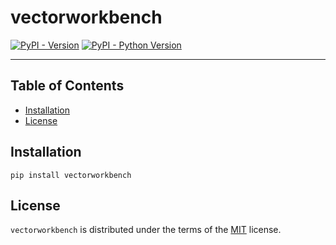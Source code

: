 # vectorworkbench

[![PyPI - Version](https://img.shields.io/pypi/v/vectorworkbench.svg)](https://pypi.org/project/vectorworkbench)
[![PyPI - Python Version](https://img.shields.io/pypi/pyversions/vectorworkbench.svg)](https://pypi.org/project/vectorworkbench)

-----

## Table of Contents

- [Installation](#installation)
- [License](#license)

## Installation

```console
pip install vectorworkbench
```

## License

`vectorworkbench` is distributed under the terms of the [MIT](https://spdx.org/licenses/MIT.html) license.
